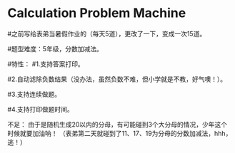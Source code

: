 # Calculation Problem Machine

#之前写给表弟当暑假作业的（每天5道），更改了一下，变成一次15道。

#题型难度：5年级，分数加减法。

#特性：
#1.支持答案打印。

#2.自动滤除负数结果（没办法，虽然负数不难，但小学就是不教，好气噢！）。

#3.支持连续做题。

#4.支持打印做题时间。

不足：
由于是随机生成20以内的分母，有可能碰到3个大分母的情况，少年这个时候就要加油呐！
（表弟第二天就碰到了11、17、19为分母的分数加减法，hhh，逃！）
